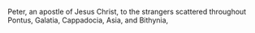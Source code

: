 Peter, an apostle of Jesus Christ, to the strangers scattered throughout Pontus, Galatia, Cappadocia, Asia, and Bithynia,
